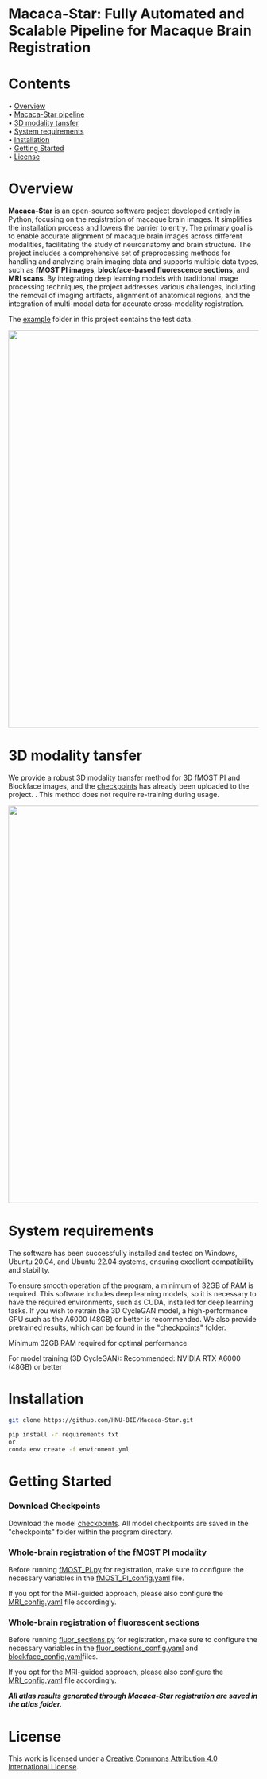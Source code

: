 # Macaca-Star: Fully Automated and Scalable Pipeline for Macaque Brain Registration

# Contents
&#x2022; [Overview](#Overview)  
&#x2022; [Macaca-Star pipeline](#Macaca-Star-pipeline)  
&#x2022; [3D modality tansfer](#3D-modality-tansfer)  
&#x2022; [System requirements](#System-requirements)   
&#x2022; [Installation](#Installation)  
&#x2022; [Getting Started](#Getting-Started)  
&#x2022; [License](#License)  

# Overview
**Macaca-Star** is an open-source software project developed entirely in Python, focusing on the registration of macaque brain images. It simplifies the installation process and lowers the barrier to entry. The primary goal is to enable accurate alignment of macaque brain images across different modalities, facilitating the study of neuroanatomy and brain structure. The project includes a comprehensive set of preprocessing methods for handling and analyzing brain imaging data and supports multiple data types, such as **fMOST PI images**, **blockface-based fluorescence sections**, and **MRI scans**. By integrating deep learning models with traditional image processing techniques, the project addresses various challenges, including the removal of imaging artifacts, alignment of anatomical regions, and the integration of multi-modal data for accurate cross-modality registration.

The [example](./example) folder in this project contains the test data.

<p align="center">
<img src="https://github.com/user-attachments/assets/e850250e-9390-4c54-a3d7-99e8f61e1812" width="800">

# 3D modality tansfer

We provide a robust 3D modality transfer method for 3D fMOST PI and Blockface images, and the [checkpoints](./checkpoints) has already been uploaded to the project. . This method does not require re-training during usage.

<p align="center">
<img src="https://github.com/user-attachments/assets/6b105954-14e3-4061-953d-311b27d08b62" width="800">

# System requirements
The software has been successfully installed and tested on Windows, Ubuntu 20.04, and Ubuntu 22.04 systems, ensuring excellent compatibility and stability.  

To ensure smooth operation of the program, a minimum of 32GB of RAM is required. This software includes deep learning models, so it is necessary to have the required environments, such as CUDA, installed for deep learning tasks. If you wish to retrain the 3D CycleGAN model, a high-performance GPU such as the A6000 (48GB) or better is recommended. We also provide pretrained results, which can be found in the "[checkpoints](./checkpoints)" folder.

Minimum 32GB RAM required for optimal performance

For model training (3D CycleGAN):
Recommended: NVIDIA RTX A6000 (48GB) or better

# Installation
```Bash
git clone https://github.com/HNU-BIE/Macaca-Star.git

pip install -r requirements.txt
or
conda env create -f enviroment.yml
```
# Getting Started
### Download Checkpoints
Download the model [checkpoints](./checkpoints). All model checkpoints are saved in the "checkpoints" folder within the program directory.

### Whole-brain registration of the fMOST PI modality
Before running [fMOST_PI.py](./fMOST_PI.py) for registration, make sure to configure the necessary variables in the [fMOST_PI_config.yaml](./config/fMOST_PI_config.yaml) file.

If you opt for the MRI-guided approach, please also configure the [MRI_config.yaml](./config/MRI_config.yaml) file accordingly.

### Whole-brain registration of fluorescent sections
Before running [fluor_sections.py](./fluor_sections.py) for registration, make sure to configure the necessary variables in the [fluor_sections_config.yaml](./config/fluor_sections_config.yaml) and [blockface_config.yaml](./config/blockface_config.yaml)files.

If you opt for the MRI-guided approach, please also configure the [MRI_config.yaml](./config/MRI_config.yaml) file accordingly.

***All atlas results generated through Macaca-Star registration are saved in the atlas folder.***

# License
This work is licensed under a [Creative Commons Attribution 4.0 International License](http://creativecommons.org/licenses/by/4.0/).

